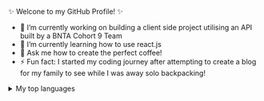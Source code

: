 ✨ Welcone to my GitHub Profile! ✨

- 🔭 I’m currently working on building a client side project utilising an API built by a BNTA Cohort 9 Team
- 🌱 I’m currently learning how to use react.js
- 💬 Ask me how to create the perfect coffee!
- ⚡ Fun fact: I started my coding journey after attempting to create a blog for my family to see while I was away solo backpacking!

<details>
  
<summary>My top languages</summary>

| Ability | Languages |               
|--------:|---------------|                
| Intermediate| Java      |                
| Intermediate| JavaScript|                 
| Basic| SQL  |                 
| Basic| Python|
  
 </details>







